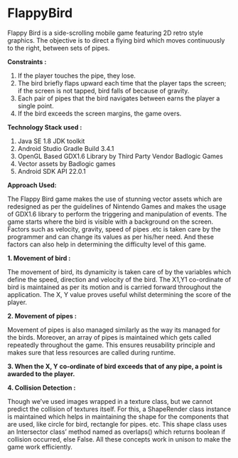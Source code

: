 # FlappyBird

Flappy Bird is a side-scrolling mobile game featuring 2D retro style graphics. The
objective is to direct a flying bird which moves continuously to the right, between
sets of pipes.

**Constraints :**
1. If the player touches the pipe, they lose.
2. The bird briefly flaps upward each time that the player taps the screen; if the
screen is not tapped, bird falls of because of gravity.
3. Each pair of pipes that the bird navigates between earns the player a single
point.
4. If the bird exceeds the screen margins, the game overs.

**Technology Stack used :**
1. Java SE 1.8 JDK toolkit
2. Android Studio Gradle Build 3.4.1
3. OpenGL Based GDX1.6 Library by Third Party Vendor Badlogic Games
4. Vector assets by Badlogic games
5. Android SDK API 22.0.1


**Approach Used:**

The Flappy Bird game makes the use of stunning vector assets which are
redesigned as per the guidelines of Nintendo Games and makes the usage of GDX1.6
library to perform the triggering and manipulation of events.
The game starts where the bird is visible with a background on the screen.
Factors such as velocity, gravity, speed of pipes .etc is taken care by the programmer
and can change its values as per his/her need. And these factors can also help in
determining the difficulty level of this game.

**1. Movement of bird :**

The movement of bird, its dynamicity is taken care of by the variables which
define the speed, direction and velocity of the bird. The X1,Y1 co-ordinate of
bird is maintained as per its motion and is carried forward throughout the
application. The X, Y value proves useful whilst determining the score of the
player.

**2. Movement of pipes :**

Movement of pipes is also managed similarly as the way its managed for the
birds. Moreover, an array of pipes is maintained which gets called repeatedly
throughout the game. This ensures reusability principle and makes sure that less
resources are called during runtime.

**3. When the X, Y co-ordinate of bird exceeds that of any pipe, a point is awarded
to the player.**

**4. Collision Detection :**

Though we’ve used images wrapped in a texture class, but we cannot predict
the collision of textures itself. For this, a ShapeRender class instance is maintained
which helps in maintaining the shape for the components that are used, like circle for
bird, rectangle for pipes. etc. This shape class uses an Intersector class’ method
named as overlaps() which returns boolean if collision occurred, else False.
All these concepts work in unison to make the game work efficiently.
